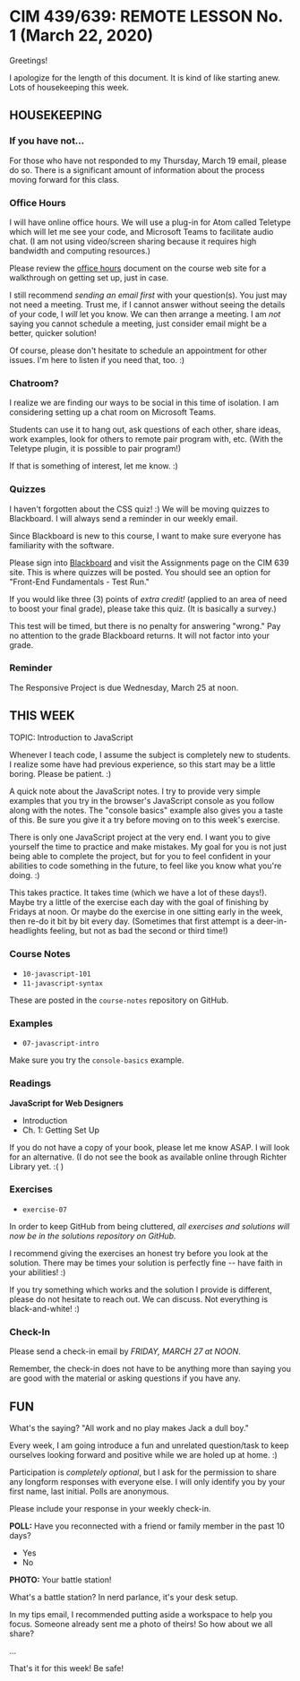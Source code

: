# CIM 439/639: REMOTE LESSON No. 1 (March 22, 2020)

Greetings!

I apologize for the length of this document. It is kind of like starting anew. Lots of housekeeping this week.

## HOUSEKEEPING

### If you have not...

For those who have not responded to my Thursday, March 19 email, please do so. There is a significant amount of information about the process moving forward for this class.

### Office Hours

I will have online office hours. We will use a plug-in for Atom called Teletype which will let me see your code, and Microsoft Teams to facilitate audio chat. (I am not using video/screen sharing because it requires high bandwidth and computing resources.)

Please review the [office hours](https://github.com/umiami-web-design/office-hours) document on the course web site for a walkthrough on getting set up, just in case.

I still recommend *sending an email first* with your question(s). You just may not need a meeting. Trust me, if I cannot answer without seeing the details of your code, I *will* let you know. We can then arrange a meeting. I am *not* saying you cannot schedule a meeting, just consider email might be a better, quicker solution!

Of course, please don't hesitate to schedule an appointment for other issues. I'm here to listen if you need that, too. :)

### Chatroom?

I realize we are finding our ways to be social in this time of isolation. I am considering setting up a chat room on Microsoft Teams.

Students can use it to hang out, ask questions of each other, share ideas, work examples, look for others to remote pair program with, etc. (With the Teletype plugin, it is possible to pair program!)

If that is something of interest, let me know. :)

### Quizzes

I haven't forgotten about the CSS quiz! :) We will be moving quizzes to Blackboard. I will always send a reminder in our weekly email.

Since Blackboard is new to this course, I want to make sure everyone has familiarity with the software.

Please sign into [Blackboard](https://courses.miami.edu) and visit the Assignments page on the CIM 639 site. This is where quizzes will be posted. You should see an option for "Front-End Fundamentals - Test Run."

If you would like three (3) points of *extra credit!* (applied to an area of need to boost your final grade), please take this quiz. (It is basically a survey.)

This test will be timed, but there is no penalty for answering "wrong." Pay no attention to the grade Blackboard returns. It will not factor into your grade.

### Reminder

The Responsive Project is due Wednesday, March 25 at noon.


## THIS WEEK

TOPIC: Introduction to JavaScript

Whenever I teach code, I assume the subject is completely new to students. I realize some have had previous experience, so this start may be a little boring. Please be patient. :)

A quick note about the JavaScript notes. I try to provide very simple examples that you try in the browser's JavaScript console as you follow along with the notes. The "console basics" example also gives you a taste of this. Be sure you give it a try before moving on to this week's exercise.

There is only one JavaScript project at the very end. I want you to give yourself the time to practice and make mistakes. My goal for you is not just being able to complete the project, but for you to feel confident in your abilities to code something in the future, to feel like you know what you're doing. :)

This takes practice. It takes time (which we have a lot of these days!). Maybe try a little of the exercise each day with the goal of finishing by Fridays at noon. Or maybe do the exercise in one sitting early in the week, then re-do it bit by bit every day. (Sometimes that first attempt is a deer-in-headlights feeling, but not as bad the second or third time!)

### Course Notes

- `10-javascript-101`
- `11-javascript-syntax`

These are posted in the `course-notes` repository on GitHub.

### Examples

- `07-javascript-intro`

Make sure you try the `console-basics` example.

### Readings

**JavaScript for Web Designers**
- Introduction
- Ch. 1: Getting Set Up

If you do not have a copy of your book, please let me know ASAP. I will look for an alternative. (I do not see the book as available online through Richter Library yet. :( )

### Exercises

- `exercise-07`

In order to keep GitHub from being cluttered, *all exercises and solutions will now be in the solutions repository on GitHub.*

I recommend giving the exercises an honest try before you look at the solution. There may be times your solution is perfectly fine -- have faith in your abilities! :)

If you try something which works and the solution I provide is different, please do not hesitate to reach out. We can discuss. Not everything is black-and-white! :)

### Check-In

Please send a check-in email by *FRIDAY, MARCH 27 at NOON*.

Remember, the check-in does not have to be anything more than saying you are good with the material or asking questions if you have any.


## FUN

What's the saying? "All work and no play makes Jack a dull boy."

Every week, I am going introduce a fun and unrelated question/task to keep ourselves looking forward and positive while we are holed up at home. :)

Participation is *completely optional*, but I ask for the permission to share any longform responses with everyone else. I will only identify you by your first name, last initial. Polls are anonymous.

Please include your response in your weekly check-in.

**POLL:** Have you reconnected with a friend or family member in the past 10 days?
- Yes
- No

**PHOTO:** Your battle station!

What's a battle station? In nerd parlance, it's your desk setup.

In my tips email, I recommended putting aside a workspace to help you focus. Someone already sent me a photo of theirs! So how about we all share?

...

That's it for this week! Be safe!
